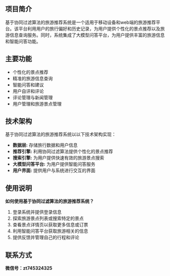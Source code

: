 ## 项目简介

基于协同过滤算法的旅游推荐系统是一个适用于移动设备和web端的旅游推荐平台。该平台利用用户的旅行偏好和历史记录，为用户提供个性化的景点推荐以及旅游信息查询服务。同时，系统集成了大模型问答平台，为用户提供丰富的旅游信息和智能问答功能。


## 主要功能

- 个性化的景点推荐
- 精准的旅游信息查询
- 智能问答和建议
- 用户自评和评论
- 评论管理与新闻管理
- 用户管理和旅游景点管理


## 技术架构

基于协同过滤算法的旅游推荐系统以以下技术架构实现：

- **数据层:** 存储旅行数据和用户信息
- **推荐引擎:** 利用协同过滤算法提供个性化的景点推荐
- **搜索引擎:** 为用户提供快速有效的旅游景点搜索
- **大模型问答平台:** 为用户提供智能问答服务
- **用户界面:** 提供用户与系统进行交互的界面


## 使用说明

**如何使用基于协同过滤算法的旅游推荐系统？**

1. 登录系统并提供登录信息
2. 探索旅游景点列表或搜索特定的景点
3. 查看景点详情页以获取更多信息或订票
4. 利用智能问答平台获取旅游相关的信息
5. 提供反馈并管理自己的行程和评论


## 联系方式

**微信号：zt745324325**